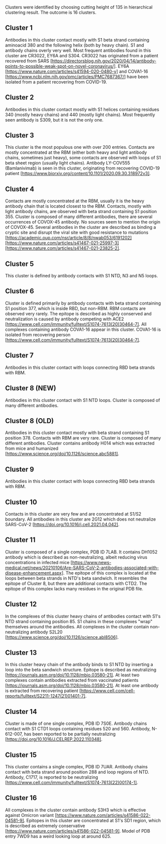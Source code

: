 Clusters were identified by choosing cutting height of 135 in hierarchical clustering result.
The outcome is 16 clusters.

Cluster 1
---------

Antibodies in this cluster contact mostly with S1 beta strand containing aminoacid 380 and the following helix (both by heavy chain).
S1 and antibody chains overly very well.
Most frequent antibodies found in this cluster are CR3022, EY6A and S304.
CR3022 has originated from a patient recovered from SARS [https://directorsblog.nih.gov/2020/04/14/antibody-points-to-possible-weak-spot-on-novel-coronavirus/].
EY6A [https://www.nature.com/articles/s41594-020-0480-y] and COVA1-16 [https://www.ncbi.nlm.nih.gov/pmc/articles/PMC7687367/] have been isolated from a patient recovering from COVID-19.

Cluster 2
---------

Antibodies in this cluster contact mostly with S1 helices containing residues 340 (mostly heavy chains) and 440 (mostly light chains).
Most frequently seen antibody is S309, but it is not the only one.

Cluster 3
---------

This cluster is the most populous one with over 200 entries.
Contacts are mostly concentrated at the RBM (either both heavy and light antibody chains, sometimes just heavy), some contacts are observed with loops of S1 beta sheet region (usually light chains).
Antibody LY-COV555 (Bamlanivimab) is seen in this cluster, originating from recovering COVID-19 patient [https://www.biorxiv.org/content/10.1101/2020.09.30.318972v3].

Cluster 4
---------

Contacts are mostly concentrated at the RBM, usually it is the heavy antibody chain that is located closest to the RBM.
Contacts, mostly with light antibody chains, are observed with beta strand containing S1 position 355.
Cluster is composed of many different antibodies, there are several occurrences of COVOX-45 antibody.
No sources seem to mention the origin of COVOX-45.
Several antibodies in the cluster are described as binding a cryptic site and disrupt the viral site with good resistance to mutations [https://academic.oup.com/nsr/article/8/8/nwab053/6191202][https://www.nature.com/articles/s41467-021-25997-3][https://www.nature.com/articles/s41467-021-23825-2].

Cluster 5
---------

This cluster is defined by antibody contacts with S1 NTD, N3 and N5 loops.

Cluster 6
---------

Cluster is defined primarily by antibody contacts with beta strand containing S1 position 377, which is inside RBD, but non-RBM.
RBM contacts are observed very rarely.
The epitope is described as highly conserved and neutralization is caused by antibody competing with ACE2 [https://www.cell.com/immunity/fulltext/S1074-7613(20)30464-7].
All complexes containing antibody COVA1-16 appear in this cluster.
COVA1-16 is isolated from recovering person [https://www.cell.com/immunity/fulltext/S1074-7613(20)30464-7].

Cluster 7
---------

Antibodies in this cluster contact with loops connecting RBD beta strands with RBM.

Cluster 8 (NEW)
---------

Antibodies in this cluster contact with S1 NTD loops.
Cluster is composed of many different antibodies.

Cluster 8 (OLD)
---------

Antibodies in this cluster contact mostly with beta strand containing S1 position 378.
Contacts with RBM are very rare.
Cluster is composed of many different antibodies.
Cluster contains antibody H014 which was extracted from mice and humanized [https://www.science.org/doi/10.1126/science.abc5881].

Cluster 9
---------

Antibodies in this cluster contact with loops connecting RBD beta strands with RBM.

Cluster 10
----------

Contacts in this cluster are very few and are concentrated at S1/S2 boundary.
All antibodies in this cluster are 2G12 which does not neutralize SARS-CoV-2 [https://doi.org/10.1016/j.cell.2021.04.042].

Cluster 11
----------

Cluster is composed of a single complex, PDB ID 7LAB.
It contains DH1052 antibody which is described as non-neutralizing, albeit reducing virus concentrations in infected mice [https://www.news-medical.net/news/20210106/Are-SARS-CoV-2-antibodies-associated-with-disease-enhancement.aspx].
The epitope of this complex is located at the loops between beta strands in NTD's beta sandwich.
It resembles the epitope of Cluster 8, but there are additional contacts with CTD2.
The epitope of this complex lacks many residues in the original PDB file.

Cluster 12
----------

In the complexes of this cluster heavy chains of antibodies contact with S1's NTD strand containing position 85.
S1 chains in these complexes "wrap" themselves around the antibodies.
All complexes in the cluster contain non-neutralizing antibody S2L20 [https://www.science.org/doi/10.1126/science.abl8506].

Cluster 13
----------

In this cluster heavy chain of the antibody binds to S1 NTD by inserting a loop into the beta sandwich structure.
Epitope is described as neutralizing [https://journals.asm.org/doi/10.1128/mbio.03580-21].
At least two complexes contain antibodies extracted from vaccinated patients [https://journals.asm.org/doi/10.1128/mbio.03580-21].
At least one antibody is extracted from recovering patient [https://www.cell.com/cell-reports/fulltext/S2211-1247(21)01401-7].

Cluster 14
----------

Cluster is made of one single complex, PDB ID 7S0E.
Antibody chains contact with S1 CTD1 loops containing residues 520 and 560.
Antibody, N-612-007, has been reported to be partially neutralizing [https://doi.org/10.1016/J.CELREP.2022.110348].

Cluster 15
----------

This cluster contains a single complex, PDB ID 7UAR.
Antibody chains contact with beta strand around position 288 and loop regions of NTD.
Antibody, C1717, is reported to be neutralizing [https://www.cell.com/immunity/fulltext/S1074-7613(22)00174-1].

Cluster 16
----------

All complexes in the cluster contain antibody S3H3 which is effective against Omicron variant [https://www.nature.com/articles/s41586-022-04581-9].
Epitopes in this cluster are concentrated at S1's SD1 region, which is described as extremely conservative [https://www.nature.com/articles/s41586-022-04581-9].
Model of PDB entry 7WD9 has a weird looking loop at around 625.

